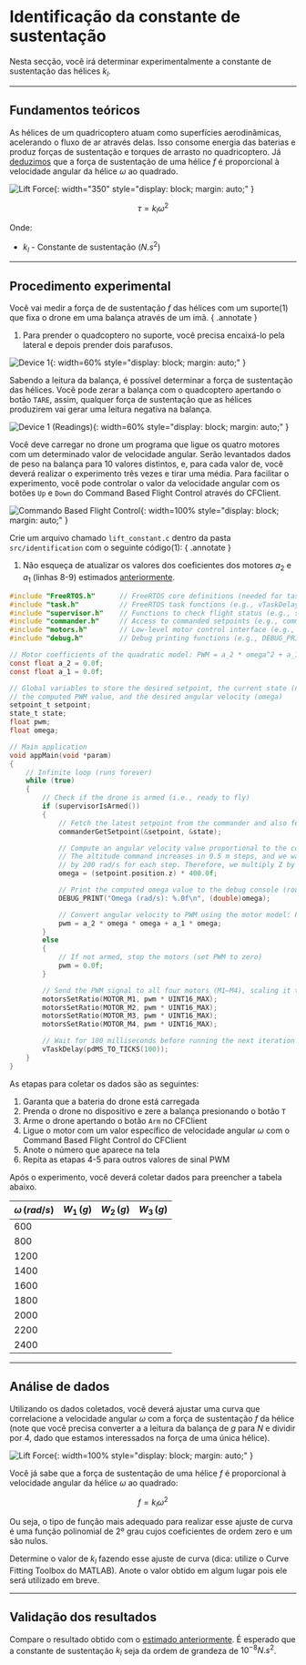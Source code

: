 # Identificação da constante de sustentação

Nesta secção, você irá determinar experimentalmente a constante de sustentação das hélices $k_l$.

---

## Fundamentos teóricos

As hélices de um quadricoptero atuam como superfícies aerodinâmicas, acelerando o fluxo de ar através delas. Isso consome energia das baterias e produz forças de sustentação e torques de arrasto no quadricoptero. Já [deduzimos](../basic_concepts/aerodynamics.md) que a força de sustentação de uma hélice $f$ é proporcional à velocidade angular da hélice $\omega$ ao quadrado.
    
![Lift Force](images/lift_force.svg){: width="350" style="display: block; margin: auto;" }

$$
    \tau = k_l \omega^2
$$

Onde:

- $k_l$ - Constante de sustentação ($N.s^2$)   

---

## Procedimento experimental

Você vai medir a força de de sustentação $f$ das hélices com um suporte(1) que fixa o drone em uma balança através de um imã. 
{ .annotate }

1. Para prender o quadcoptero no suporte, você precisa encaixá-lo pela lateral e depois prender dois parafusos. 

![Device 1](images/device1.jpeg){: width=60% style="display: block; margin: auto;" }

Sabendo a leitura da balança, é possível determinar a força de sustentação das hélices. Você pode zerar a balança com o quadcoptero apertando o botão `TARE`, assim, qualquer força de sustentação que as hélices produzirem vai gerar uma leitura negativa na balança.

![Device 1 (Readings)](images/device1.jpeg){: width=60% style="display: block; margin: auto;" }

Você deve carregar no drone um programa que ligue os quatro motores com um determinado valor de velocidade angular. Serão levantados dados de peso na balança para 10 valores distintos, e, para cada valor de, você deverá realizar o experimento três vezes e tirar uma média. Para facilitar o experimento, você pode controlar o valor da velocidade angular com os botões `Up` e `Down` do Command Based Flight Control através do CFClient.

![Commando Based Flight Control](images/command_based_flight_control.png){: width=100% style="display: block; margin: auto;" }

Crie um arquivo chamado `lift_constant.c` dentro da pasta `src/identification` com o seguinte código(1):
{ .annotate }

1. Não esqueça de atualizar os valores dos coeficientes dos motores $a_2$ e $a_1$ (linhas 8-9) estimados [anteriormente](../identifications/motor_coeficientes.md).

```c title="lift_constant.c"
#include "FreeRTOS.h"      // FreeRTOS core definitions (needed for task handling and timing)
#include "task.h"          // FreeRTOS task functions (e.g., vTaskDelay)
#include "supervisor.h"    // Functions to check flight status (e.g., supervisorIsArmed)
#include "commander.h"     // Access to commanded setpoints (e.g., commanderGetSetpoint)
#include "motors.h"        // Low-level motor control interface (e.g., motorsSetRatio)
#include "debug.h"         // Debug printing functions (e.g., DEBUG_PRINT)

// Motor coefficients of the quadratic model: PWM = a_2 * omega^2 + a_1 * omega
const float a_2 = 0.0f;
const float a_1 = 0.0f;

// Global variables to store the desired setpoint, the current state (not used here), 
// the computed PWM value, and the desired angular velocity (omega)
setpoint_t setpoint;
state_t state;
float pwm;
float omega;

// Main application
void appMain(void *param)
{
    // Infinite loop (runs forever)
    while (true)
    {
        // Check if the drone is armed (i.e., ready to fly)
        if (supervisorIsArmed())
        {
            // Fetch the latest setpoint from the commander and also fetch the current estimated state (not used here)
            commanderGetSetpoint(&setpoint, &state);

            // Compute an angular velocity value proportional to the commanded altitude (Z axis position)
            // The altitude command increases in 0.5 m steps, and we want the angular velocity to increase 
            // by 200 rad/s for each step. Therefore, we multiply Z by 400.0 so that: 0.5 m → 200 rad/s
            omega = (setpoint.position.z) * 400.0f;

            // Print the computed omega value to the debug console (rounded to nearest integer)
            DEBUG_PRINT("Omega (rad/s): %.0f\n", (double)omega);

            // Convert angular velocity to PWM using the motor model: PWM = a_2 * omega^2 + a_1 * omega
            pwm = a_2 * omega * omega + a_1 * omega;
        }
        else
        {
            // If not armed, stop the motors (set PWM to zero)
            pwm = 0.0f;
        }

        // Send the PWM signal to all four motors (M1–M4), scaling it to match the expected range [0, UINT16_MAX]
        motorsSetRatio(MOTOR_M1, pwm * UINT16_MAX);
        motorsSetRatio(MOTOR_M2, pwm * UINT16_MAX);
        motorsSetRatio(MOTOR_M3, pwm * UINT16_MAX);
        motorsSetRatio(MOTOR_M4, pwm * UINT16_MAX);

        // Wait for 100 milliseconds before running the next iteration (10 Hz control loop)
        vTaskDelay(pdMS_TO_TICKS(100));
    }
}
```



As etapas para coletar os dados são as seguintes:

1. Garanta que a bateria do drone está carregada 
2. Prenda o drone no dispositivo e zere a balança presionando o botão `T`
3. Arme o drone apertando o botão `Arm` no CFClient
4. Ligue o motor com um valor específico de velocidade angular $\omega$ com o Command Based Flight Control do CFClient
5. Anote o número que aparece na tela
6. Repita as etapas 4-5 para outros valores de sinal PWM

Após o experimento, você deverá coletar dados para preencher a tabela abaixo.

| $\omega \, (rad/s)$ | $W_1 \, (g)$ | $W_2 \, (g)$ | $W_3 \, (g)$ |
|-------|----------|----------|----------|
| $600$ |          |          |          |
| $800$ |          |          |          |
| $1200$ |          |          |          |
| $1400$ |          |          |          |
| $1600$ |          |          |          |
| $1800$ |          |          |          |
| $2000$ |          |          |          |
| $2200$ |          |          |          |
| $2400$ |          |          |          |

---

## Análise de dados

Utilizando os dados coletados, você deverá ajustar uma curva que correlacione a velocidade angular $\omega$ com a força de sustentação $f$ da hélice (note que você precisa converter a a leitura da balança de $g$ para $N$ e dividir por 4, dado que estamos interessados na força de uma única hélice).

![Lift Force](images/lift_force_graph.svg){: width=100% style="display: block; margin: auto;" }


Você já sabe que a força de sustentação de uma hélice $f$ é proporcional à velocidade angular da hélice $\omega$ ao quadrado:
    
$$
    f = k_l \omega^2
$$

Ou seja, o tipo de função mais adequado para realizar esse ajuste de curva é uma função polinomial de 2º grau cujos coeficientes de ordem zero e um são nulos. 

Determine o valor de $k_l$ fazendo esse ajuste de curva (dica: utilize o Curve Fitting Toolbox do MATLAB). Anote o valor obtido em algum lugar pois ele será utilizado em breve.

---
    
## Validação dos resultados

Compare o resultado obtido com o [estimado anteriormente](../basic_concepts/aerodynamics.md). É esperado que a constante de sustentação $k_l$ seja da ordem de grandeza de $10^{-8}N.s^2$. 